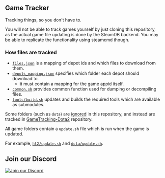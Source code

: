 ## Game Tracker

Tracking things, so you don't have to.

You will not be able to track games yourself by just cloning this repository,
as the actual game file updating is done by the SteamDB backend. You may be able
to replicate the functionality using steamcmd though.

### How files are tracked

- [`files.json`](/files.json) is a mapping of depot ids and which files to download from them.
- [`depots_mapping.json`](/depots_mapping.json) specifies which folder each depot should download to.
  - it must contain a mapping for the game appid itself.
- [`common.sh`](/common.sh) provides common function used for dumping or decompiling files.
- [`tools/build.sh`](/tools/build.sh) updates and builds the required tools which are available as submodules.

Some folders (such as `dota`) are [ignored](/.gitignore) in this repository,
and instead are tracked in [GameTracking-Dota2](https://github.com/SteamDatabase/GameTracking-Dota2) repository.

All game folders contain a `update.sh` file which is run when the game is updated.

For example, [`hl2/update.sh`](/hl2/update.sh) and
[`dota/update.sh`](https://github.com/SteamDatabase/GameTracking-Dota2/blob/master/update.sh).

## Join our Discord

[![Join our Discord](https://discord.com/api/guilds/467730051622764565/embed.png?style=banner2)](https://steamdb.info/discord/)
